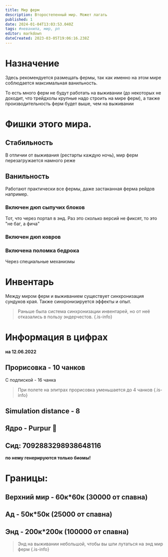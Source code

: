 ```yaml
---
title: Мир ферм
description: Второстепенный мир. Может лагать
published: 1
date: 2024-01-04T13:03:53.040Z
tags: #неванила, мир, рп
editor: markdown
dateCreated: 2023-03-05T19:06:16.238Z
---
```


# Назначение

Здесь рекомендуется размещать фермы, так как именно на этом мире соблюдается максимальная ванильность.

То есть много ферм не будут работать на выживании (до некоторых не доходит, что трейдхолы крупные надо строить на мире ферм), а также производительность ферм будет выше, чем на выживании


# Фишки этого мира.
## Стабильность
В отличии от выживания (рестарты каждую ночь), мир ферм перезагружается намного реже
## Ванильность
Работают практически все фермы, даже застаканная ферма рейдов например.
### Включен дюп сыпучих блоков
Тот, что через портал в энд. Раз это сколько версий не фиксят, то это "не баг, а фича"
### Включен дюп ковров
### Включена поломка бедрока
Через специальные механизмы 

# Инвентарь

Между миром ферм и выживанием существует синхронизация сундуков края.
Также синхронизируется эффекты и опыт.
> 
> Раньше была система синхронизации инвентарей, но от неё отказались в пользу эндерчестов.
{.is-info}



# Информация в цифрах 
#### на 12.06.2022

## Прорисовка - 10 чанков
С подпиской - 16 чанка

> При полете на элитрах прорисовка уменьшается до 4 чанков
{.is-info}



## Simulation distance - 8 

## Ядро - Purpur 📄

## Сид: 7092883298938648116
**по нему генерируются только биомы!**
# Границы:

## Верхний мир - 60к*60к (30000 от спавна)

## Ад - 50к*50к (25000 от спавна)

## Энд - 200к*200к (100000 от спавна)

> Энд на выживании небольшой, чтобы вы шли лутаться на энд мир ферм
{.is-info}



